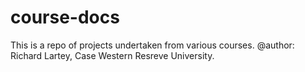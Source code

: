course-docs
===========

This is a repo of projects undertaken from various courses.
@author: Richard Lartey, Case Western Resreve University.
